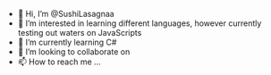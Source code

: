- 👋 Hi, I’m @SushiLasagnaa
- 👀 I’m interested in learning different languages, however currently testing out waters on JavaScripts
- 🌱 I’m currently learning C#
- 💞️ I’m looking to collaborate on
- 📫 How to reach me ...

<!---
SushiLasagnaa/SushiLasagnaa is a ✨ special ✨ repository because its `README.md` (this file) appears on your GitHub profile.
You can click the Preview link to take a look at your changes.
--->
